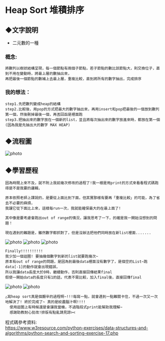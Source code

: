 # Heap Sort 堆積排序
## ◆文字說明
* 二元數的一種
### 概念:
    將數列以樹狀結構呈現，每一個節點有兩個子節點，若子節點的數比該節點大，則交換位子，直到不用在變動時，將最上層的數抽出來，
    再把最後一個節點的數補上去最上層，重複比較，直到將所有的數字抽出，完成排序
    
### 我的想法：
    step1.先把數列變成heap的結構
    step2.比較後，用pop的方式把最大的數字抽出來，再用insert和pop把最後的一個放到數列第一個，然後刪掉最後一個，再丟回函是裡面跑
    step3.把抽出來的數字放在一個新的list，並且將每次抽出來的數字放進來時，都放在第一個(因為我是先抽出大的數字 MAX HEAP)

## ◆流程圖
![photo](https://github.com/stopraining/LearningNote/blob/master/pic/HeapSort.jpeg)

## ◆學習歷程
    
    因為時間上來不及，就不附上我前幾次修改的過程了!我一樣是用print的方式來看看程式碼跑得是不是我要的邏輯，
    
    原本依照老師上課說的，是要從上面比到下面，但其實那樣有要再「重複比較」的可能，為了省去不必要的麻煩，
    我讓它從下面比上來，這樣每run一次，我就能確保最大的在最上面了!
    
    其中像是要考慮會跑出out of range的情況，讓我思考了一下，的確是我一開始沒想到的問題！
    
    現在遇到的難題是，雖然數字都抓對了，但是沒辦法把他們同時放在新list裡面.......
   
![photo](https://github.com/stopraining/LearningNote/blob/master/pic/17.jpg)
![photo](https://github.com/stopraining/LearningNote/blob/master/pic/18.jpg)
![photo](https://github.com/stopraining/LearningNote/blob/master/pic/20.jpg)

    Finally!!!!!!!!!!                 
    我少加一個迴圈! 要抽幾個數字到新的list就要跑幾次~
    原本有out of range的問題，是因為到最後data裡面沒有數字了，是個空的List~跑data[-1]的動作就會出現錯誤，
    所以我讓data長度大於0時，繼續動作，否則直接回傳結果final
    假使一開始data的長度只有1的話，代表不需比較，加入final後，直接回傳final
    

![photo](https://github.com/stopraining/LearningNote/blob/master/pic/22.jpg)
![photo](https://github.com/stopraining/LearningNote/blob/master/pic/23.jpg)

    △寫heap sort真是個艱辛的過程啊~!!!每寫一點，就會遇到一點難關卡住，不過一次又一次地解決了! 終於完成了~ 真的是絞盡腦汁啊!!!!
      使用迴圈上有時候還是會讓我當機，不過階段式print能幫助我理解~
      感謝助教耐心批改!排版有點亂請見諒><


程式碼參考資料:                            
https://www.w3resource.com/python-exercises/data-structures-and-algorithms/python-search-and-sorting-exercise-17.php

